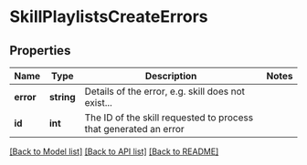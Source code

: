 # SkillPlaylistsCreateErrors

## Properties
Name | Type | Description | Notes
------------ | ------------- | ------------- | -------------
**error** | **string** | Details of the error, e.g. skill does not exist... | 
**id** | **int** | The ID of the skill requested to process that generated an error | 

[[Back to Model list]](../README.md#documentation-for-models) [[Back to API list]](../README.md#documentation-for-api-endpoints) [[Back to README]](../README.md)


